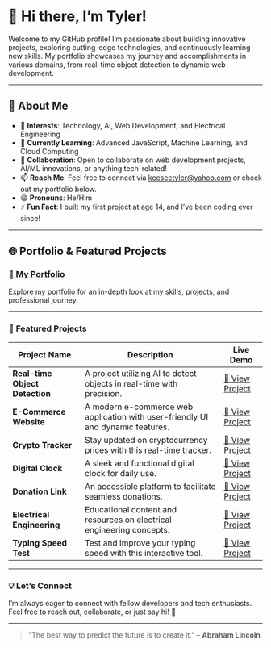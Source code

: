 # 👋 Hi there, I’m Tyler!  

Welcome to my GitHub profile! I’m passionate about building innovative projects, exploring cutting-edge technologies, and continuously learning new skills. My portfolio showcases my journey and accomplishments in various domains, from real-time object detection to dynamic web development.  

---

## 🌟 About Me  
- 👀 **Interests**: Technology, AI, Web Development, and Electrical Engineering  
- 🌱 **Currently Learning**: Advanced JavaScript, Machine Learning, and Cloud Computing  
- 💞️ **Collaboration**: Open to collaborate on web development projects, AI/ML innovations, or anything tech-related!  
- 📫 **Reach Me**: Feel free to connect via keeseetyler@yahoo.com or check out my portfolio below.  
- 😄 **Pronouns**: He/Him  
- ⚡ **Fun Fact**: I built my first project at age 14, and I’ve been coding ever since!  

---

## 🌐 **Portfolio & Featured Projects**

### [🌟 My Portfolio](https://tyler1201623.github.io/Portfolio/)  
Explore my portfolio for an in-depth look at my skills, projects, and professional journey.

---

### 🚀 **Featured Projects**  

| Project Name              | Description                                                                 | Live Demo                                                                 |
|---------------------------|-----------------------------------------------------------------------------|---------------------------------------------------------------------------|
| **Real-time Object Detection** | A project utilizing AI to detect objects in real-time with precision.       | [🔗 View Project](https://tyler1201623.github.io/Object-Detection/)        |
| **E-Commerce Website**    | A modern e-commerce web application with user-friendly UI and dynamic features. | [🔗 View Project](https://tyler1201623.github.io/Ecom/)                   |
| **Crypto Tracker**        | Stay updated on cryptocurrency prices with this real-time tracker.           | [🔗 View Project](https://tyler1201623.github.io/Crypto-Tracker/)          |
| **Digital Clock**         | A sleek and functional digital clock for daily use.                          | [🔗 View Project](https://tyler1201623.github.io/Digital-Clock/)           |
| **Donation Link**         | An accessible platform to facilitate seamless donations.                     | [🔗 View Project](https://tyler1201623.github.io/Donation-Link/)           |
| **Electrical Engineering**| Educational content and resources on electrical engineering concepts.        | [🔗 View Project](https://tyler1201623.github.io/Electrical-Engineering/)  |
| **Typing Speed Test**     | Test and improve your typing speed with this interactive tool.               | [🔗 View Project](https://tyler1201623.github.io/Typing-Speed-Test/)       |

---

### 💡 **Let’s Connect**  
I’m always eager to connect with fellow developers and tech enthusiasts. Feel free to reach out, collaborate, or just say hi! 🚀  

---
> “The best way to predict the future is to create it.” – **Abraham Lincoln**
